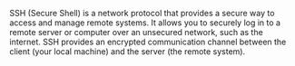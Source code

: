 SSH (Secure Shell) is a network protocol that provides a secure way to access and manage remote systems. It allows you to securely log in to a remote server or computer over an unsecured network, such as the internet. SSH provides an encrypted communication channel between the client (your local machine) and the server (the remote system).